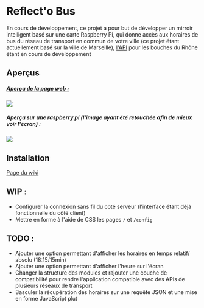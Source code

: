 # Reflect'o Bus
En cours de développement, ce projet a pour but de développer un mirroir intelligent basé sur une carte Raspberry Pi, qui donne accès aux horaires de bus du réseau de transport en commun de votre ville (ce projet étant actuellement basé sur la ville de Marseille), [l'API](https://github.com/augustin64/lepilote) pour les bouches du Rhône étant en cours de développement

## Aperçus

##### [Aperçu de la page web :](https://augustin64.github.io/reflect-o-bus/horaires)  
![](https://augustin64.github.io/reflect-o-bus/screenshot.png)  

##### Aperçu sur une raspberry pi (l'image ayant été retouchée afin de mieux voir l'écran) :  
![](https://augustin64.github.io/reflect-o-bus/raspberry-pi-edited.png)  


## Installation
[Page du wiki](https://github.com/augustin64/Reflect-o-Bus/wiki/Installation)

## WIP :
 - Configurer la connexion sans fil du coté serveur (l'interface étant déjà fonctionnelle du côté client)  
 - Mettre en forme à l'aide de CSS les pages `/` et `/config`  

## TODO :
 - Ajouter une option permettant d'afficher les horaires en temps relatif/ absolu (18:15/15min)
 - Ajouter une option permettant d'afficher l'heure sur l'écran
 - Changer la structure des modules et rajouter une couche de compatibilité pour rendre l'application compatible avec des APIs de plusieurs réseaux de transport
 - Basculer la récupération des horaires sur une requête JSON et une mise en forme JavaScript plut
